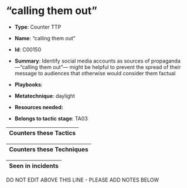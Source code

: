 # “calling them out”

* **Type**: Counter TTP

* **Name**: “calling them out”

* **Id**: C00150

* **Summary**: Identify social media accounts as sources of propaganda—“calling them out”— might be helpful to prevent the spread of their message to audiences that otherwise would consider them factual

* **Playbooks**: 

* **Metatechnique**: daylight

* **Resources needed:** 

* **Belongs to tactic stage**: TA03


| Counters these Tactics |
| ---------------------- |



| Counters these Techniques |
| ------------------------- |



| Seen in incidents |
| ----------------- |


DO NOT EDIT ABOVE THIS LINE - PLEASE ADD NOTES BELOW